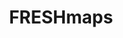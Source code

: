---
title: FRESHmaps
description: User-designed app for Evergreen Valley High School, lead developer version by me.
link: 
---